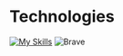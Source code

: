 # Technologies
[![My Skills](https://skillicons.dev/icons?i=js,html,css,idea,java,php,vscode,mongodb,github,eclipse,arduino,nodejs)](https://skillicons.dev)
![Brave](https://img.shields.io/badge/Brave-FB542B?style=for-the-badge&logo=Brave&logoColor=white)

<!--
**Achellx/Achellx** is a ✨ _special_ ✨ repository because its `README.md` (this file) appears on your GitHub profile.

Here are some ideas to get you started:

- 🔭 I’m currently working on ...
- 🌱 I’m currently learning ...
- 👯 I’m looking to collaborate on ...
- 🤔 I’m looking for help with ...
- 💬 Ask me about ...
- 📫 How to reach me: ...
- 😄 Pronouns: ...
- ⚡ Fun fact: ...
-->
